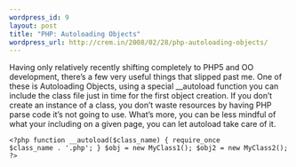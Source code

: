 ```yaml
--- 
wordpress_id: 9
layout: post
title: "PHP: Autoloading Objects"
wordpress_url: http://crem.in/2008/02/28/php-autoloading-objects/
---
```

Having only relatively recently shifting completely to PHP5 and OO development, there’s a few very useful things that slipped past me. One of these is Autoloading Objects, using a special __autoload function you can include the class file just in time for the first object creation. If you don’t create an instance of a class, you don’t waste resources by having PHP parse code it’s not going to use. What’s more, you can be less mindful of what your including on a given page, you can let autoload take care of it.

<code>&lt;?php
function __autoload($class_name)
{
  require_once $class_name . '.php';
}
$obj  = new MyClass1();
$obj2 = new MyClass2();
?&gt;</code>
